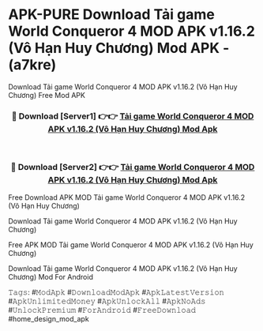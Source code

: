 # APK-PURE Download Tải game World Conqueror 4 MOD APK v1.16.2 (Vô Hạn Huy Chương) Mod APK - (a7kre)
Download Tải game World Conqueror 4 MOD APK v1.16.2 (Vô Hạn Huy Chương) Free Mod APK

<div align="center">
<h3>🔴 Download [Server1] 👉👉 <a href="https://apk-comot.site?title=Tải_game_World_Conqueror_4_MOD_APK_v1.16.2_(Vô_Hạn_Huy_Chương)">Tải game World Conqueror 4 MOD APK v1.16.2 (Vô Hạn Huy Chương) Mod Apk</a></h3><br>

<h3>🔴 Download [Server2] 👉👉 <a href="https://apk-comot.site?title=Tải_game_World_Conqueror_4_MOD_APK_v1.16.2_(Vô_Hạn_Huy_Chương)">Tải game World Conqueror 4 MOD APK v1.16.2 (Vô Hạn Huy Chương) Mod Apk</a></h3>
</div>


Free Download APK MOD Tải game World Conqueror 4 MOD APK v1.16.2 (Vô Hạn Huy Chương)

Download Tải game World Conqueror 4 MOD APK v1.16.2 (Vô Hạn Huy Chương) 

Free APK MOD Tải game World Conqueror 4 MOD APK v1.16.2 (Vô Hạn Huy Chương) 

Download Tải game World Conqueror 4 MOD APK v1.16.2 (Vô Hạn Huy Chương) Mod For Android

𝚃𝚊𝚐𝚜: #𝙼𝚘𝚍𝙰𝚙𝚔 #𝙳𝚘𝚠𝚗𝚕𝚘𝚊𝚍𝙼𝚘𝚍𝙰𝚙𝚔 #𝙰𝚙𝚔𝙻𝚊𝚝𝚎𝚜𝚝𝚅𝚎𝚛𝚜𝚒𝚘𝚗 #𝙰𝚙𝚔𝚄𝚗𝚕𝚒𝚖𝚒𝚝𝚎𝚍𝙼𝚘𝚗𝚎𝚢 #𝙰𝚙𝚔𝚄𝚗𝚕𝚘𝚌𝚔𝙰𝚕𝚕 #𝙰𝚙𝚔𝙽𝚘𝙰𝚍𝚜 #𝚄𝚗𝚕𝚘𝚌𝚔𝙿𝚛𝚎𝚖𝚒𝚞𝚖 #𝙵𝚘𝚛𝙰𝚗𝚍𝚛𝚘𝚒𝚍 #𝙵𝚛𝚎𝚎𝙳𝚘𝚠𝚗𝚕𝚘𝚊𝚍 #home_design_mod_apk